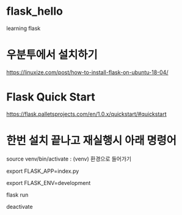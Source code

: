 # flask_hello
learning flask

# 우분투에서 설치하기
https://linuxize.com/post/how-to-install-flask-on-ubuntu-18-04/

# Flask Quick Start
https://flask.palletsprojects.com/en/1.0.x/quickstart/#quickstart

# 한번 설치 끝나고 재실행시 아래 명령어
source venv/bin/activate  : (venv) 환경으로 들어가기 

export FLASK_APP=index.py 

export FLASK_ENV=development 

flask run 

deactivate 
